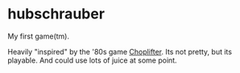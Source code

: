 # hubschrauber
My first game(tm).

Heavily "inspired" by the '80s game [Choplifter](https://en.wikipedia.org/wiki/Choplifter). Its not pretty, but its playable. And could use lots of juice at some point.
